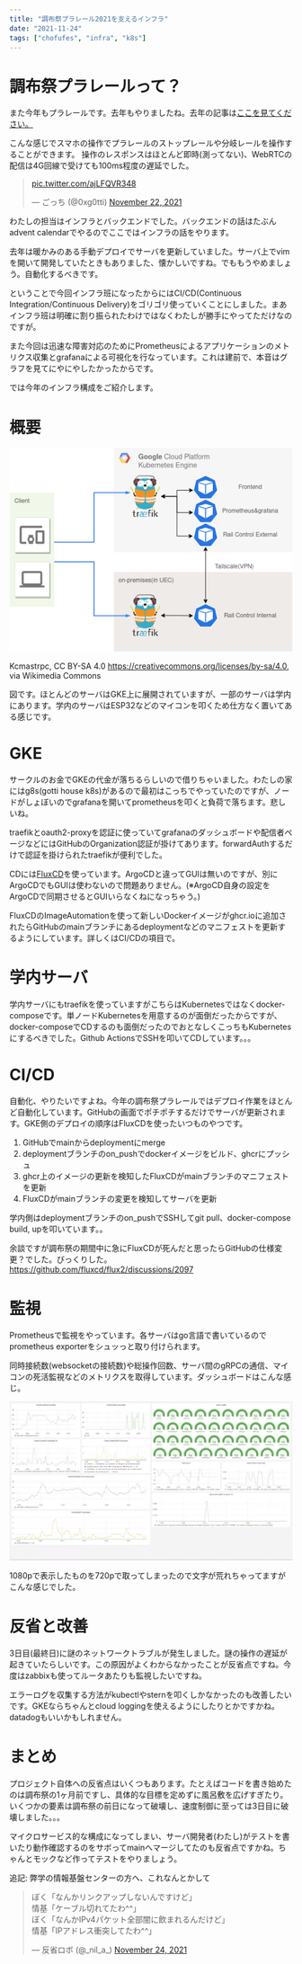 ```yaml
---
title: "調布祭プラレール2021を支えるインフラ"
date: "2021-11-24"
tags: ["chofufes", "infra", "k8s"]
---
```


# 調布祭プラレールって？

また今年もプラレールです。去年もやりましたね。去年の記事は[ここを見てください。](https://gotti.dev/post/kokenadvent2020/)

こんな感じでスマホの操作でプラレールのストップレールや分岐レールを操作することができます。
操作のレスポンスはほとんど即時(測ってない)、WebRTCの配信は4G回線で受けても100ms程度の遅延でした。

<blockquote class="twitter-tweet"><p lang="und" dir="ltr"><a href="https://t.co/ajLFQVR348">pic.twitter.com/ajLFQVR348</a></p>&mdash; ごっち (@0xg0tti) <a href="https://twitter.com/0xg0tti/status/1462603819247091713?ref_src=twsrc%5Etfw">November 22, 2021</a></blockquote> <script async src="https://platform.twitter.com/widgets.js" charset="utf-8"></script> 

わたしの担当はインフラとバックエンドでした。バックエンドの話はたぶんadvent calendarでやるのでここではインフラの話をやります。

去年は暖かみのある手動デプロイでサーバを更新していました。サーバ上でvimを開いて開発していたときもありました、懐かしいですね。でももうやめましょう。自動化するべきです。

ということで今回インフラ班になったからにはCI/CD(Continuous Integration/Continuous Delivery)をゴリゴリ使っていくことにしました。まあインフラ班は明確に割り振られたわけではなくわたしが勝手にやってただけなのですが。

また今回は迅速な障害対応のためにPrometheusによるアプリケーションのメトリクス収集とgrafanaによる可視化を行なっています。これは建前で、本音はグラフを見てにやにやしたかったからです。

では今年のインフラ構成をご紹介します。

# 概要

![概要](./overview2.png)

Kcmastrpc, CC BY-SA 4.0 <https://creativecommons.org/licenses/by-sa/4.0>, via Wikimedia Commons

図です。ほとんどのサーバはGKE上に展開されていますが、一部のサーバは学内にあります。学内のサーバはESP32などのマイコンを叩くため仕方なく置いてある感じです。

# GKE

サークルのお金でGKEの代金が落ちるらしいので借りちゃいました。わたしの家にはg8s(gotti house k8s)があるので最初はこっちでやっていたのですが、ノードがしょぼいのでgrafanaを開いてprometheusを叩くと負荷で落ちます。悲しいね。

traefikとoauth2-proxyを認証に使っていてgrafanaのダッシュボードや配信者ページなどにはGitHubのOrganization認証が掛けてあります。forwardAuthするだけで認証を掛けられたtraefikが便利でした。

CDには[FluxCD](https://fluxcd.io/)を使っています。ArgoCDと違ってGUIは無いのですが、別にArgoCDでもGUIは使わないので問題ありません。(※ArgoCD自身の設定をArgoCDで同期させるとGUIいらなくねになっちゃう。)

FluxCDのImageAutomationを使って新しいDockerイメージがghcr.ioに追加されたらGitHubのmainブランチにあるdeploymentなどのマニフェストを更新するようにしています。詳しくはCI/CDの項目で。

# 学内サーバ

学内サーバにもtraefikを使っていますがこちらはKubernetesではなくdocker-composeです。単ノードKubernetesを用意するのが面倒だったからですが、docker-composeでCDするのも面倒だったのでおとなしくこっちもKubernetesにするべきでした。Github ActionsでSSHを叩いてCDしています。。。

# CI/CD

自動化、やりたいですよね。今年の調布祭プラレールではデプロイ作業をほとんど自動化しています。GitHubの画面でポチポチするだけでサーバが更新されます。GKE側のデプロイの順序はFluxCDを使ったいつものやつです。

1. GitHubでmainからdeploymentにmerge
2. deploymentブランチのon_pushでdockerイメージをビルド、ghcrにプッシュ
3. ghcr上のイメージの更新を検知したFluxCDがmainブランチのマニフェストを更新
4. FluxCDがmainブランチの変更を検知してサーバを更新

学内側はdeploymentブランチのon_pushでSSHしてgit pull、docker-compose build, upを叩いています。。

余談ですが調布祭の期間中に急にFluxCDが死んだと思ったらGitHubの仕様変更？でした。びっくりした。 https://github.com/fluxcd/flux2/discussions/2097

# 監視

Prometheusで監視をやっています。各サーバはgo言語で書いているのでprometheus exporterをシュッっと取り付けられます。

同時接続数(websocketの接続数)や総操作回数、サーバ間のgRPCの通信、マイコンの死活監視などのメトリクスを取得しています。ダッシュボードはこんな感じ。

![grafana dashboard](./grafana-dashboard.png)

1080pで表示したものを720pで取ってしまったので文字が荒れちゃってますがこんな感じでした。

# 反省と改善

3日目(最終日)に謎のネットワークトラブルが発生しました。謎の操作の遅延が起きていたらしいです。この原因がよくわからなかったことが反省点ですね。今度はzabbixも使ってルータあたりも監視したいですね。

エラーログを収集する方法がkubectlやsternを叩くしかなかったのも改善したいです。GKEならちゃんとcloud loggingを使えるようにしたりとかですかね。datadogもいいかもしれません。

# まとめ

プロジェクト自体への反省点はいくつもあります。たとえばコードを書き始めたのは調布祭の1ヶ月前ですし、具体的な目標を定めずに風呂敷を広げすぎたり。いくつかの要素は調布祭の前日になって破壊し、速度制御に至っては3日目に破壊しました。。。

マイクロサービス的な構成になってしまい、サーバ開発者(わたし)がテストを書いたり動作確認するのをサボってmainへマージしてたのも反省点ですかね。ちゃんとモックなど作ってテストをやりましょう。

追記: 弊学の情報基盤センターの方へ、これなんとかして

<blockquote class="twitter-tweet"><p lang="ja" dir="ltr">ぼく「なんかリンクアップしないんですけど」<br>情基「ケーブル切れてたわ^^」<br>ぼく「なんかIPv4パケット全部闇に飲まれるんだけど」<br>情基「IPアドレス衝突してたわ^^」</p>&mdash; 反省ロボ (@_nil_a_) <a href="https://twitter.com/_nil_a_/status/1463339569605414913?ref_src=twsrc%5Etfw">November 24, 2021</a></blockquote> <script async src="https://platform.twitter.com/widgets.js" charset="utf-8"></script> 

